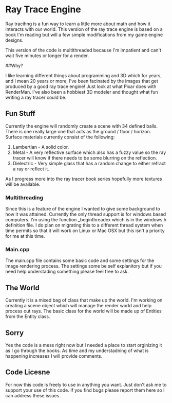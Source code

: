 # Ray Trace Engine

Ray tracihng is a fun way to learn a little more about math and how it interacts with our world.  This version of the ray trace engine is based on a book I'm reading but will a few simple modifications from my game engine designs.

This version of the code is multithreaded because I'm impatient and can't wait five minutes or longer for a render.

##Why?

I like learning different things about programming and 3D which for years, and I mean 20 years or more, I've been facinated by the images that get produced by a good ray trace engine!  Just look at what Pixar does with RenderMan.  I've also been a hobbiest 3D modeler and thought what fun writing a ray tracer could be.

## Fun Stuff

Currently the engine will randomly create a scene with 34 defined balls.  There is one really large one that acts as the ground / floor / horizon.  Surface materials currently consist of the following:

1. Lambertian - A solid color.
2. Metal - A very reflective surface which also has a fuzzy value so the ray tracer will know if there needs to be some blurring on the reflection.
3. Dielectric - Very simple glass that has a random change to either refract a ray or reflect it.

As I progress more into the ray tracer book series hopefully more textures will be available.

### Multithreading

Since this is a feature of the engine I wanted to give some background to how it was attained.  Currently the only thread support is for windows based computers.  I'm using the function _beginthreadex which is in the windows.h definition file.  I do plan on migrating this to a different thread system when time permits so that it will work on Linux or Mac OSX but this isn't a priority for me at this time.

### Main.cpp

The main.cpp file contains some basic code and some settings for the image rendering process.  The settings some be self explanitory but if you need help understading something please feel free to ask.

## The World

Currently it is a mixed bag of class that make up the world.  I'm working on creating a scene object which will manage the render world and help process out rays.  The basic class for the world will be made up of Entities from the Entity class.

## Sorry

Yes the code is a mess right now but I needed a place to start orginizing it as I go through the books.  As time and my understadning of what is happening increases I will provide comments.

## Code Licesne

For now this code is freely to use in anything you want.  Just don't ask me to support your use of this code.  If you find bugs please report them here so I can address these issues.
